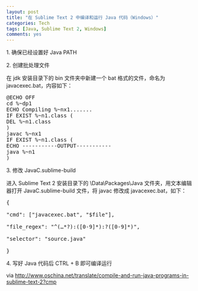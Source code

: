 ```yaml
---
layout: post
title: "在 Sublime Text 2 中编译和运行 Java 代码（Windows）"
categories: Tech
tags: [Java, Sublime Text 2, Windows]
comments: yes
---
```

1\. 确保已经设置好 Java PATH

2\. 创建批处理文件

在 jdk 安装目录下的 bin 文件夹中新建一个 bat 格式的文件，命名为 javacexec.bat，内容如下：

<pre>
@ECHO OFF
cd %~dp1
ECHO Compiling %~nx1.......
IF EXIST %~n1.class (
DEL %~n1.class
)
javac %~nx1
IF EXIST %~n1.class (
ECHO -----------OUTPUT-----------
java %~n1
)
</pre>

3\. 修改 JavaC.sublime-build

进入 Sublime Text 2 安装目录下的 \Data\Packages\Java 文件夹，用文本编辑器打开 JavaC.sublime-build 文件，将 javac 修改成 javacexec.bat，如下：

<pre>
{

"cmd": ["javacexec.bat", "$file"],

"file_regex": "^(…*?):([0-9]*):?([0-9]*)",

"selector": "source.java"

}
</pre>

4\. 写好 Java 代码后 CTRL + B 即可编译运行

via <http://www.oschina.net/translate/compile-and-run-java-programs-in-sublime-text-2?cmp>